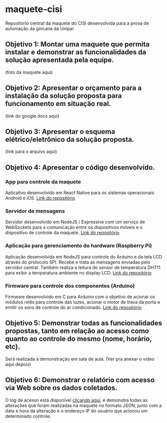 # maquete-cisi
Repositório central da maquete do CISI desenvolvida para a prova de automação da gincana da Unipar

## Objetivo 1: Montar uma maquete que permita instalar e demonstrar as funcionalidades da solução apresentada pela equipe.
(foto da maquete aqui)

## Objetivo 2: Apresentar o orçamento para a instalação da solução proposta para funcionamento em situação real.
(link do google docs aqui)

## Objetivo 3: Apresentar o esquema elétrico/eletrônico da solução proposta.
(link para o arquivo aqui)

## Objetivo 4: Apresentar o código desenvolvido.
### App para controle da maquete
Aplicativo desenvolvido em React Native para os sistemas operacionais Android e iOS. [Link do repositório](https://github.com/GusAntoniassi/maquete-cisi-app)

### Servidor de mensagens
Servidor desenvolvido em NodeJS / Expressive com um serviço de WebSockets para a comunicação entre os dispositivos móveis e o dispositivo de controle da maquete. [Link do repositório](https://github.com/GusAntoniassi/maquete-cisi-node-server)

### Aplicação para gerenciamento do hardware (Raspberry Pi)
Aplicação desenvolvida em NodeJS para controle do Arduino e da tela LCD através do protocolo SPI. Recebe e trata as mensagens enviadas pelo servidor central. Também realiza a leitura do sensor de temperatura DHT11 para exibir a temperatura ambiente no display LCD. [Link do repositório](https://github.com/GusAntoniassi/maquete-cisi-node-raspi)

### Firmware para controle dos componentes (Arduino)
Firmware desenvolvido em C para Arduino com o objetivo de acionar os módulos relês para controle das luzes, acionar o motor de trava da porta e emitir os sons de controle do ar condicionado. [Link do repositório](https://github.com/GusAntoniassi/maquete-cisi-arduino)

## Objetivo 5: Demonstrar todas as funcionalidades propostas, tanto em relação ao acesso como quanto ao controle do mesmo (nome, horário, etc).
Será realizada a demonstração em sala de aula. (Ver pra anexar o vídeo aqui depois)

## Objetivo 6: Demonstrar o relatório com acesso via Web sobre os dados coletados.
O log de acesso está disponível [clicando aqui](http://18.231.50.4:5000/logs), e demonstra todas as alterações que foram realizadas na maquete no formato JSON, junto com a data e hora da alteração e o endereço IP do usuário que acionou um determinado controle.
